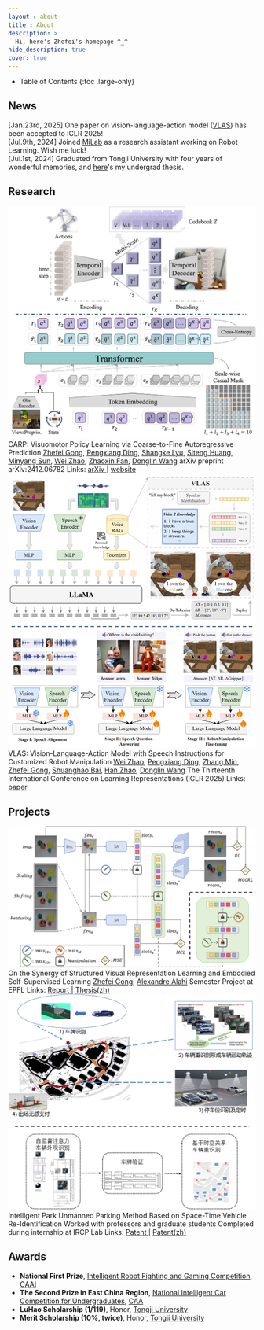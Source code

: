```yaml
---
layout : about 
title : About
description: >
  Hi, here's Zhefei's homepage ^_^
hide_description: true
cover: true
---
```


<!--************************************************************************************************-->

<!--author-->

<!--************************************************************************************************-->

- Table of Contents
{:toc .large-only}

<!--************************************************************************************************-->
## News
<div class="news-container">
  
  <!-- <div class="news-year">2024</div> -->

  <div class="news-item">
    <span class="news-date">[Jan.23rd, 2025]</span>
    <span class="news-content"> 
    One paper on vision-language-action model (<a href='https://openreview.net/pdf?id=K4FAFNRpko'>VLAS</a>) has been accepted to ICLR 2025!
    </span>
  </div>

  <div class="news-item">
    <span class="news-date">[Jul.9th, 2024]</span>
    <span class="news-content"> Joined <a href='https://milab.westlake.edu.cn/'>MiLab</a> as a research assistant working on Robot Learning. 
    Wish me luck!
    </span>
  </div>
  
  <div class="news-item">
    <span class="news-date">[Jul.1st, 2024]</span>
    <span class="news-content"> Graduated from Tongji University with four years of wonderful memories, and 
    <a href='https://drive.google.com/file/d/14F0JhJal6xMuzaZatx5il6MBJ4PajbbO/view?usp=drive_link'>here</a>'s my undergrad thesis.
    </span>
  </div>
  
  <!-- <div class="news-item">
    <span class="news-date">[2024-05]</span>
    <a href="#">Impact of ChatGPT in AI review (co-authored paper) is accepted at ICML 2024 (oral).</a>
  </div>
  <div class="news-item">
    <span class="news-date">[2024-03]</span>
    <a href="#">New York Times opinion on AI-generated articles (co-authored manuscript).</a>
  </div>
  <div class="news-item">
    <span class="news-date">[2024-01]</span>
    <a href="#">New study on off-label and off-guideline cancer therapy usage is accepted in Cell Reports Medicine.</a>
  </div>
  <div class="news-year">2023</div>
  <div class="news-item">
    <span class="news-date">[2023-12]</span>
    <a href="#">New study on resilience to Alzheimer's disease is published in Frontiers in Neuroscience.</a>
  </div>
  <div class="news-item">
    <span class="news-date">[2023-11]</span>
    <a href="#">Flash talk at Stanford Pathology (Video).</a>
  </div>
  <div class="news-item">
    <span class="news-date">[2023-10]</span>
    <a href="#">Huang et al. invited commentary on resilience to AD is published in Neuroscience Insights.</a>
  </div>
  <div class="news-item">
    <span class="news-date">[2023-09]</span>
    <a href="#">Visual-language AI for pathology is featured on Nature Medicine September 2023 cover story.</a>
  </div>
  <div class="news-item">
    <span class="news-date">[2023-08]</span>
    <a href="#">Huang, Bianchi et al. Visual-language AI for pathology is published in Nature Medicine.</a>
  </div>
  <div class="news-item">
    <span class="news-date">[2023-05]</span>
    <a href="#">Huang et al. Brain proteomic analysis is published in Nature Communications.</a>
  </div>
  <div class="news-item">
    <span class="news-date">[2023-03]</span>
    <a href="#">nuclei.io is spotlighted in the Stanford Catalyst 2023 cohort (News).</a>
  </div>
  <div class="news-item">
    <span class="news-date">[2023-01]</span>
    <a href="#">Huang et al. Multi-modal pathology imaging analysis is published in NPJ (Nature Partner Journals) Precision Oncology.</a>
  </div> -->

</div>

<!--************************************************************************************************-->
## Research

<!-- CARP -->
<div class="publication">
  <!-- SHOWCASE -->
  <div class="pub-image">
    <img src="/assets/publications/carp_frame.png" alt="CARP">
  </div>
  <!-- INFORMATION -->
  <div class="pub-info">
    <!-- Title -->
    <span class="bold-title">CARP: Visuomotor Policy Learning via Coarse-to-Fine Autoregressive Prediction</span>
    <!-- Authors -->
    <span class="pub-authors">
    <a href="/"><span class="bold-light">Zhefei Gong</span></a>, 
    <a href="https://dingpx.github.io/">Pengxiang Ding</a>, 
    <a href="/">Shangke Lyu</a>, 
    <a href="https://kyonhuang.top/">Siteng Huang</a>, 
    <a href="/">Minyang Sun</a>, 
    <a href="/">Wei Zhao</a>, 
    <a href="https://zhaoxinf.github.io/">Zhaoxin Fan</a>, 
    <a href="https://en.westlake.edu.cn/faculty/donglin-wang.html">Donglin Wang</a>
    </span>
    <!-- Info -->
    <span class="bold-italic">arXiv preprint arXiv:2412.06782</span>
    <!-- Link -->
    <span class="pub-links">Links:
    <!-- <a href="/">
      <span class="bold-light">TBD</span>
    </a> -->
    <a href="https://arxiv.org/abs/2412.06782">
      <span class="bold-light">arXiv</span>
    </a> | 
    <a href="https://carp-robot.github.io/">
      <span class="bold-light">website</span>
    </a>
    </span>
  </div>
</div>

<!-- VLAS -->
<div class="publication">
  <!-- SHOWCASE -->
  <div class="pub-image">
    <img src="/assets/publications/vlas_frame.png" alt="VLAS">
  </div>
  <!-- INFORMATION -->
  <div class="pub-info">
    <!-- Title -->
    <span class="bold-title">VLAS: Vision-Language-Action Model with Speech Instructions for Customized Robot Manipulation</span>
    <!-- Authors -->
    <span class="pub-authors">
    <a href="/">Wei Zhao</a>, 
    <a href="https://dingpx.github.io/">Pengxiang Ding</a>, 
    <a href="/">Zhang Min</a>, 
    <a href="/"><span class="bold-light">Zhefei Gong</span></a>, 
    <a href="https://baishuanghao.github.io/">Shuanghao Bai</a>, 
    <a href="https://h-zhao1997.github.io/">Han Zhao</a>, 
    <a href="https://en.westlake.edu.cn/faculty/donglin-wang.html">Donglin Wang</a>
    </span>
    <!-- Info -->
    <span class="bold-italic">The Thirteenth International Conference on Learning Representations (ICLR 2025)</span>
    <!-- Link -->
    <span class="pub-links">Links:
    <a href="https://openreview.net/pdf?id=K4FAFNRpko">
      <span class="bold-light">paper</span>
    </a>
    </span>
  </div>
</div>

<!-- Next Research Publication -->


<!--************************************************************************************************-->
## Projects

<!-- Manipulation Consistency -->
<div class="publication">
  <!-- SHOWCASE -->
  <div class="pub-image">
    <img src="/assets/publications/SlotMaCo_frame.png" alt="Manipulation-Consistency"> 
  </div>
  <!-- INFORMATION -->
  <div class="pub-info">
    <!-- Title -->
    <span class="bold-title">On the Synergy of Structured Visual Representation Learning and Embodied Self-Supervised Learning</span>
    <!-- Authors -->
    <span class="pub-authors">
    <a href="/"><span class="bold-light">Zhefei Gong</span></a>, 
    <a href="https://scholar.google.com/citations?user=UIhXQ64AAAAJ&hl=en">Alexandre Alahi</a>
    </span>
    <!-- Info -->
    <span class="bold-italic">Semester Project at EPFL</span>
    <!-- Link -->
    <span class="pub-links">Links:
    <a href="https://drive.google.com/file/d/1KNuARoVHr2YTLLI7xYFpCStODf1jF1Pa/view?usp=sharing">
      <span class="bold-light">Report</span>
    </a> | 
    <a href="https://drive.google.com/file/d/14F0JhJal6xMuzaZatx5il6MBJ4PajbbO/view?usp=drive_link">
      <span class="bold-light">Thesis(zh)</span>
    </a>
    </span>
  </div>
</div>

<!-- Ve-Re-Id Patent -->
<div class="publication">
  <!-- SHOWCASE -->
  <div class="pub-image">
    <img src="/assets/publications/ve_reid.png" alt="Vehicle-ReIdentification">
  </div>
  <!-- INFORMATION -->
  <div class="pub-info">
    <!-- Title -->
    <span class="bold-title">Intelligent Park Unmanned Parking Method Based on Space-Time Vehicle Re-Identification</span>
    <!-- Authors -->
    <span class="pub-authors">Worked with professors and graduate students</span>
    <!-- Info -->
    <span class="bold-italic">Completed during internship at IRCP Lab</span>
    <!-- Link -->
    <span class="pub-links">Links: 
    <a href="https://patents.google.com/patent/CN116343522B/en?oq=CN+116343522+B">
      <span class="bold-light">Patent</span>
    </a> | 
    <a href="https://drive.google.com/file/d/1eofhNzxGqa-PXgc0ou0QMJjxILFHGYiK/view?usp=drive_link">
      <span class="bold-light">Patent(zh)</span>
    </a> 
    </span>
  </div>
</div>

<!-- Next Research Project -->


<!--************************************************************************************************-->
## Awards

* **National First Prize**, [Intelligent Robot Fighting and Gaming Competition](http://www.robo-maker.org/), [CAAI](https://en.caai.cn/)
* **The Second Prize in East China Region**, [National Intelligent Car Competition for Undergraduates](https://www.smartcar.zone/), [CAA](http://en.caa.org.cn/)
* **LuHao Scholarship (1/119)**, Honor, [Tongji University](https://en.tongji.edu.cn/p/#/)
* **Merit Scholarship (10%, twice)**, Honor, [Tongji University](https://en.tongji.edu.cn/p/#/)


<!--************************************************************************************************-->
<div style="display:none">
<a href="https://clustrmaps.com/site/1bz34" title="Visit tracker">
<img src="//clustrmaps.com/map_v2.png?cl=080808&w=a&t=n&d=Ad3TviOqDHsVtOCYhcgps89JxsZQA9CUrbaly3rhfLM&co=ffffff&ct=808080" />
</a>
</div>
